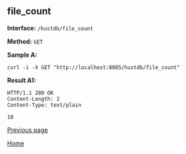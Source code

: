 ## file_count ##

**Interface:** `/hustdb/file_count`

**Method:** `GET`

**Sample A:**

    curl -i -X GET "http://localhost:8085/hustdb/file_count"

**Result A1:**

	HTTP/1.1 200 OK
	Content-Length: 2
	Content-Type: text/plain

	10

[Previous page](../hustdb.md)

[Home](../../../index.md)
